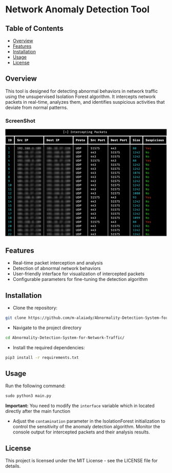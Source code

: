 


# Network Anomaly Detection Tool
## Table of Contents
- [Overview](#overview)
- [Features](#features)
- [Installation](#installation)
- [Usage](#usage)
- [License](#license)
  
## Overview
This tool is designed for detecting abnormal behaviors in network traffic using the unsupervised Isolation Forest algorithm. It intercepts network packets in real-time, analyzes them, and identifies suspicious activities that deviate from normal patterns.
### ScreenShot
![Screenshot](img/img-2.png)

## Features
- Real-time packet interception and analysis
- Detection of abnormal network behaviors
- User-friendly interface for visualization of intercepted packets
- Configurable parameters for fine-tuning the detection algorithm

## Installation
- Clone the repository:
```bash
git clone https://github.com/m-alaiady/Abnormality-Detection-System-for-Network-Traffic.git
```
- Navigate to the project directory
```bash
cd Abnormality-Detection-System-for-Network-Traffic/
```
- Install the required dependencies:
```bash
pip3 install -r requirements.txt
```

## Usage
Run the following command:
```python
sudo python3 main.py
```
**Important:** You need to modify the ```interface``` variable which in located directly after the main function
- Adjust the ```contamination``` parameter in the IsolationForest initialization to control the sensitivity of the anomaly detection algorithm.
Monitor the console output for intercepted packets and their analysis results.


## License
This project is licensed under the MIT License - see the LICENSE file for details.
